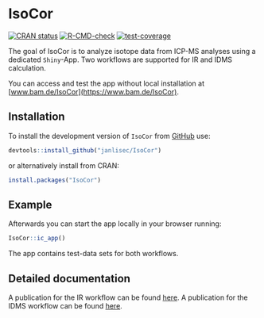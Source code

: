 
# IsoCor

<!-- badges: start -->
[![CRAN status](https://www.r-pkg.org/badges/version/IsoCor)](https://CRAN.R-project.org/package=IsoCor)
[![R-CMD-check](https://github.com/janlisec/IsoCor/actions/workflows/R-CMD-check.yaml/badge.svg)](https://github.com/janlisec/IsoCor/actions/workflows/R-CMD-check.yaml)
[![test-coverage](https://github.com/janlisec/IsoCor/actions/workflows/test-coverage.yaml/badge.svg)](https://github.com/janlisec/IsoCor/actions/workflows/test-coverage.yaml)
<!-- badges: end -->

The goal of IsoCor is to analyze isotope data from ICP-MS analyses using a 
dedicated `Shiny`-App. Two workflows are supported for IR and IDMS calculation.

You can access and test the app without local installation at [www.bam.de/IsoCor](https://www.bam.de/IsoCor).

## Installation

To install the development version of `IsoCor` from [GitHub](https://github.com/) use:

``` r
devtools::install_github("janlisec/IsoCor")
```

or alternatively install from CRAN:

``` r
install.packages("IsoCor")
```

## Example

Afterwards you can start the app locally in your browser running:

``` r
IsoCor::ic_app()
```

The app contains test-data sets for both workflows.

## Detailed documentation

A publication for the IR workflow can be found [here](https://doi.org/10.1039/D2JA00208F). 
A publication for the IDMS workflow can be found [here](https://doi.org/10.1021/acs.analchem.3c03553). 
